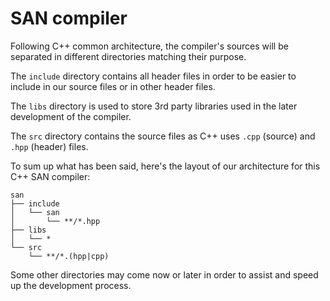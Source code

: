 # SAN compiler
Following C++ common architecture, the compiler's sources will be separated in different directories matching their purpose.

The `include` directory contains all header files in order to be easier to include in our source files or in other header files.

The `libs` directory is used to store 3rd party libraries used in the later development of the compiler.

The `src` directory contains the source files as C++ uses `.cpp` (source) and `.hpp` (header) files.

To sum up what has been said, here's the layout of our architecture for this C++ SAN compiler:
```
san
├── include
│   └── san
│       └── **/*.hpp
├── libs
│   └── *
└── src
    └── **/*.(hpp|cpp)
```

Some other directories may come now or later in order to assist and speed up the development process.
